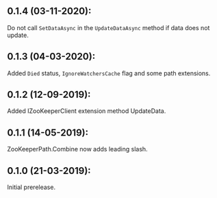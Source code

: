 ## 0.1.4 (03-11-2020):

Do not call `SetDataAsync` in the `UpdateDataAsync` method if data does not update.

## 0.1.3 (04-03-2020):

Added `Died` status, `IgnoreWatchersCache` flag and some path extensions.

## 0.1.2 (12-09-2019): 

Added IZooKeeperClient extension method UpdateData.

## 0.1.1 (14-05-2019): 

ZooKeeperPath.Combine now adds leading slash.

## 0.1.0 (21-03-2019): 

Initial prerelease.
